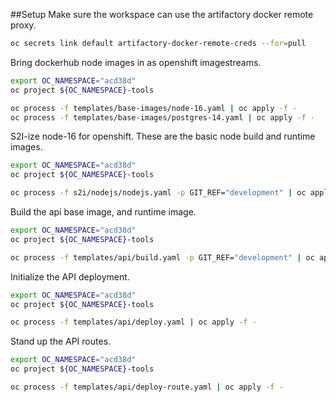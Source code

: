##Setup
Make sure the workspace can use the artifactory docker remote proxy.
```bash
oc secrets link default artifactory-docker-remote-creds --for=pull
```

Bring dockerhub node images in as openshift imagestreams.
```bash
export OC_NAMESPACE="acd38d"
oc project ${OC_NAMESPACE}-tools

oc process -f templates/base-images/node-16.yaml | oc apply -f -
oc process -f templates/base-images/postgres-14.yaml | oc apply -f -
```

S2I-ize node-16 for openshift. These are the basic node build and runtime images.
```bash
export OC_NAMESPACE="acd38d"
oc project ${OC_NAMESPACE}-tools

oc process -f s2i/nodejs/nodejs.yaml -p GIT_REF="development" | oc apply -f -
```

Build the api base image, and runtime image.
```bash
export OC_NAMESPACE="acd38d"
oc project ${OC_NAMESPACE}-tools

oc process -f templates/api/build.yaml -p GIT_REF="development" | oc apply -f -
```

Initialize the API deployment.
```bash
export OC_NAMESPACE="acd38d"
oc project ${OC_NAMESPACE}-tools

oc process -f templates/api/deploy.yaml | oc apply -f -
```

Stand up the API routes.
```bash
export OC_NAMESPACE="acd38d"
oc project ${OC_NAMESPACE}-tools

oc process -f templates/api/deploy-route.yaml | oc apply -f -
```
